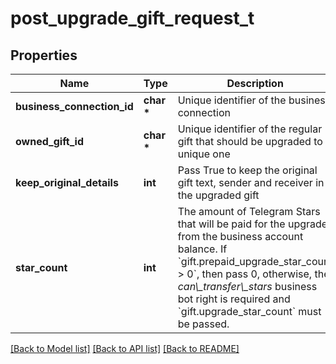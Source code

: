 # post_upgrade_gift_request_t

## Properties
Name | Type | Description | Notes
------------ | ------------- | ------------- | -------------
**business_connection_id** | **char \*** | Unique identifier of the business connection | 
**owned_gift_id** | **char \*** | Unique identifier of the regular gift that should be upgraded to a unique one | 
**keep_original_details** | **int** | Pass True to keep the original gift text, sender and receiver in the upgraded gift | [optional] 
**star_count** | **int** | The amount of Telegram Stars that will be paid for the upgrade from the business account balance. If &#x60;gift.prepaid_upgrade_star_count &gt; 0&#x60;, then pass 0, otherwise, the *can\\_transfer\\_stars* business bot right is required and &#x60;gift.upgrade_star_count&#x60; must be passed. | [optional] 

[[Back to Model list]](../README.md#documentation-for-models) [[Back to API list]](../README.md#documentation-for-api-endpoints) [[Back to README]](../README.md)


